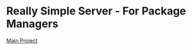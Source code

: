 # Really Simple Server - For Package Managers

[Main Project](https://github.com/Really-Simple-Server/really-simple-server)